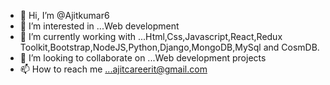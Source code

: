- 👋 Hi, I’m @Ajitkumar6
- 👀 I’m interested in ...Web development
- 🌱 I’m currently working with ...Html,Css,Javascript,React,Redux Toolkit,Bootstrap,NodeJS,Python,Django,MongoDB,MySql and CosmDB.
- 💞️ I’m looking to collaborate on ...Web development projects
- 📫 How to reach me ...ajitcareerit@gmail.com

<!---
Ajitkumar6/Ajitkumar6 is a ✨ special ✨ repository because its `README.md` (this file) appears on your GitHub profile.
You can click the Preview link to take a look at your changes.
--->
